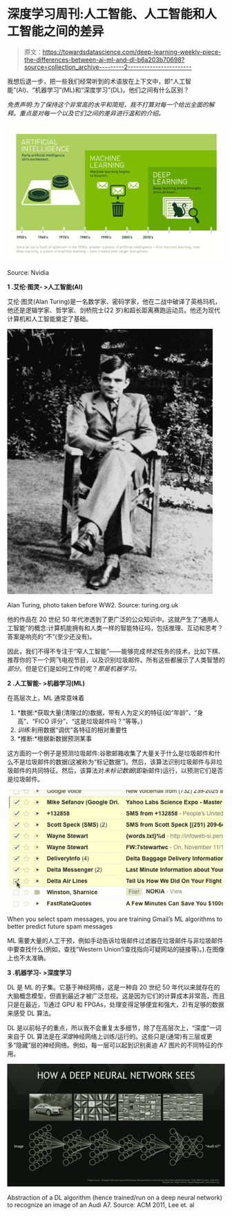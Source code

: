 # 深度学习周刊:人工智能、人工智能和人工智能之间的差异

> 原文：<https://towardsdatascience.com/deep-learning-weekly-piece-the-differences-between-ai-ml-and-dl-b6a203b70698?source=collection_archive---------2----------------------->

我想后退一步，把一些我们经常听到的术语放在上下文中，即“人工智能”(AI)、“机器学习”(ML)和“深度学习”(DL)。他们之间有什么区别？

*免责声明:为了保持这个非常高的水平和简短，我不打算对每一个给出全面的解释。重点是对每一个以及它们之间的差异进行温和的介绍。*

![](img/3bfccd6b3b442d1adec2e9d53dfba8b3.png)

Source: Nvidia

**1 .艾伦·图灵- >人工智能(AI)**

艾伦·图灵(Alan Turing)是一名数学家、密码学家，他在二战中破译了英格玛机，他还是逻辑学家、哲学家、剑桥院士(22 岁)和超长距离赛跑运动员。他还为现代计算机和人工智能奠定了基础。

![](img/f6cc0ccc563cc4fcb1c02361fe323e3b.png)

Alan Turing, photo taken before WW2\. Source: turing.org.uk

他的作品在 20 世纪 50 年代渗透到了更广泛的公众知识中。这就产生了“通用人工智能”的概念:计算机能拥有和人类一样的智能特征吗，包括推理、互动和思考？答案是响亮的“不”(至少还没有)。

因此，我们不得不专注于“窄人工智能”——能够完成*特定*任务的技术，比如下棋、推荐你的下一个网飞电视节目，以及识别垃圾邮件。所有这些都展示了人类智慧的*部分*。但是它们是如何工作的呢？*那是机器学习。*

**2 .人工智能- >机器学习(ML)**

在高层次上，ML 通常意味着

1.  *数据:*获取大量(清理过的)数据，带有人为定义的特征(如“年龄”、“身高”、“FICO 评分”、“这是垃圾邮件吗？”等等。)
2.  *训练*:利用数据“调优”各特征的相对重要性
3.  *推断:*根据新数据预测某事

这方面的一个例子是预测垃圾邮件:谷歌邮箱收集了大量关于什么是垃圾邮件和什么不是垃圾邮件的数据(这被称为“标记数据”)。然后，该算法识别垃圾邮件与非垃圾邮件的共同特征。然后，该算法对*未标记数据*(即新邮件)运行，以预测它们是否是垃圾邮件。

![](img/d78a388d14743db65d44b458357bd180.png)

When you select spam messages, you are training Gmail’s ML algorithms to better predict future spam messages

ML 需要大量的人工干预，例如手动告诉垃圾邮件过滤器在垃圾邮件与非垃圾邮件中要查找什么(例如，查找“Western Union”/查找指向可疑网站的链接等)。).在图像上也不太准确。

**3 .机器学习- >深度学习**

DL 是 ML 的子集。它基于神经网络，这是一种自 20 世纪 50 年代以来就存在的大脑概念模型，但直到最近才被广泛忽视。这是因为它们的计算成本非常高，而且只是在最近，1)通过 GPU 和 FPGAs，处理变得足够便宜和强大，2)有足够的数据来感受 DL 算法。

DL 是以前帖子的重点，所以我不会重复太多细节，除了在高层次上，“深度”一词来自于 DL 算法是在*深度*神经网络上训练/运行的。这些只是(通常)有三层或更多“隐藏”层的神经网络。例如，每一层可以起到识别奥迪 A7 图片的不同特征的作用。

![](img/c139fe939425d7c1b40c44c67bdd1a42.png)

Abstraction of a DL algorithm (hence trained/run on a deep neural network) to recognize an image of an Audi A7\. Source: ACM 2011, Lee et. al